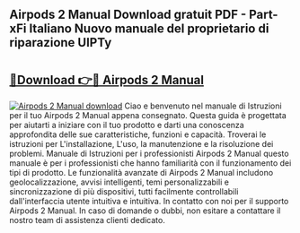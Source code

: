 ## Airpods 2 Manual Download gratuit PDF - Part-xFi Italiano Nuovo manuale del proprietario di riparazione UIPTy

# <h2><a href="http://dfb3kpm.blite.top/?on=Airpods+2+Manual">🔗Download 👉🔴 Airpods 2 Manual</a></h2>

[![Airpods 2 Manual download](https://i.imgur.com/lujVjoI.png)](http://dfb3kpm.blite.top/?on=Airpods+2+Manual)
Ciao e benvenuto nel manuale di Istruzioni per il tuo Airpods 2 Manual appena consegnato. Questa guida è progettata per aiutarti a iniziare con il tuo prodotto e darti una conoscenza approfondita delle sue caratteristiche, funzioni e capacità. Troverai le istruzioni per L'installazione, L'uso, la manutenzione e la risoluzione dei problemi. Manuale di Istruzioni per i professionisti Airpods 2 Manual questo manuale è per i professionisti che hanno familiarità con il funzionamento dei tipi di prodotto. Le funzionalità avanzate di Airpods 2 Manual includono geolocalizzazione, avvisi intelligenti, temi personalizzabili e sincronizzazione di più dispositivi, tutti facilmente controllabili dall'interfaccia utente intuitiva e intuitiva. In contatto con noi per il supporto Airpods 2 Manual. In caso di domande o dubbi, non esitare a contattare il nostro team di assistenza clienti dedicato.
